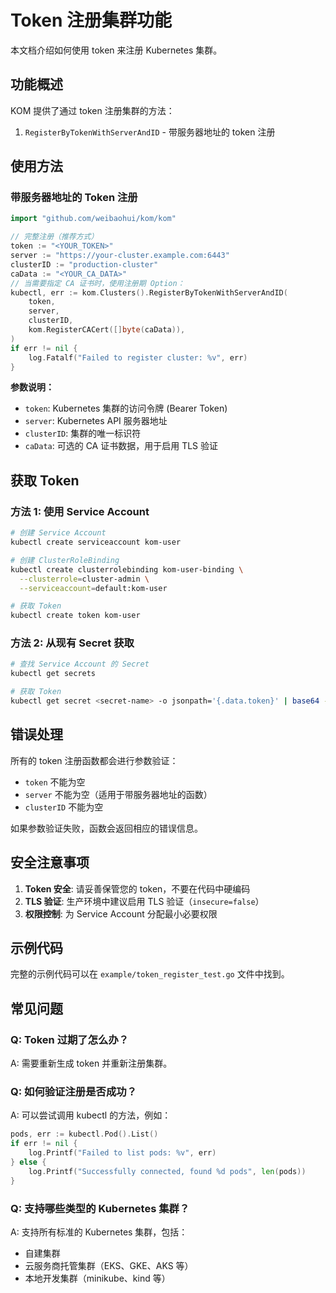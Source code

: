 # Token 注册集群功能

本文档介绍如何使用 token 来注册 Kubernetes 集群。

## 功能概述

KOM 提供了通过 token 注册集群的方法：

1. `RegisterByTokenWithServerAndID` - 带服务器地址的 token 注册

## 使用方法
 
### 带服务器地址的 Token 注册

```go
import "github.com/weibaohui/kom/kom"

// 完整注册（推荐方式）
token := "<YOUR_TOKEN>"
server := "https://your-cluster.example.com:6443"
clusterID := "production-cluster"
caData := "<YOUR_CA_DATA>"
// 当需要指定 CA 证书时，使用注册期 Option：
kubectl, err := kom.Clusters().RegisterByTokenWithServerAndID(
    token,
    server,
    clusterID,
    kom.RegisterCACert([]byte(caData)),
)
if err != nil {
    log.Fatalf("Failed to register cluster: %v", err)
}
```

**参数说明：**
- `token`: Kubernetes 集群的访问令牌 (Bearer Token)
- `server`: Kubernetes API 服务器地址
- `clusterID`: 集群的唯一标识符
- `caData`: 可选的 CA 证书数据，用于启用 TLS 验证
 
## 获取 Token

### 方法 1: 使用 Service Account

```bash
# 创建 Service Account
kubectl create serviceaccount kom-user

# 创建 ClusterRoleBinding
kubectl create clusterrolebinding kom-user-binding \
  --clusterrole=cluster-admin \
  --serviceaccount=default:kom-user

# 获取 Token
kubectl create token kom-user
```

### 方法 2: 从现有 Secret 获取

```bash
# 查找 Service Account 的 Secret
kubectl get secrets

# 获取 Token
kubectl get secret <secret-name> -o jsonpath='{.data.token}' | base64 -d
```

## 错误处理

所有的 token 注册函数都会进行参数验证：

- `token` 不能为空
- `server` 不能为空（适用于带服务器地址的函数）
- `clusterID` 不能为空

如果参数验证失败，函数会返回相应的错误信息。

## 安全注意事项

1. **Token 安全**: 请妥善保管您的 token，不要在代码中硬编码
2. **TLS 验证**: 生产环境中建议启用 TLS 验证（`insecure=false`）
3. **权限控制**: 为 Service Account 分配最小必要权限

## 示例代码

完整的示例代码可以在 `example/token_register_test.go` 文件中找到。

## 常见问题

### Q: Token 过期了怎么办？
A: 需要重新生成 token 并重新注册集群。

### Q: 如何验证注册是否成功？
A: 可以尝试调用 kubectl 的方法，例如：
```go
pods, err := kubectl.Pod().List()
if err != nil {
    log.Printf("Failed to list pods: %v", err)
} else {
    log.Printf("Successfully connected, found %d pods", len(pods))
}
```

### Q: 支持哪些类型的 Kubernetes 集群？
A: 支持所有标准的 Kubernetes 集群，包括：
- 自建集群
- 云服务商托管集群（EKS、GKE、AKS 等）
- 本地开发集群（minikube、kind 等）